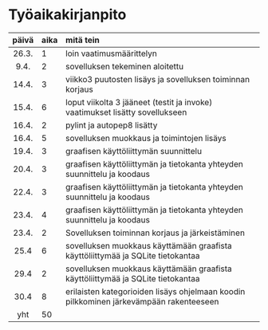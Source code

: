 # Työaikakirjanpito

| päivä | aika | mitä tein  |
| :----:|:-----| :-----|
| 26.3. | 1    | loin vaatimusmäärittelyn |
| 9.4. | 2    | sovelluksen tekeminen aloitettu |
| 14.4. | 3   | viikko3 puutosten lisäys ja sovelluksen toiminnan korjaus |
| 15.4. | 6    | loput viikolta 3 jääneet (testit ja invoke) vaatimukset lisätty sovellukseen |
| 16.4. | 2    | pylint ja autopep8 lisätty |
| 16.4. | 5    | sovelluksen muokkaus ja toimintojen lisäys |
| 19.4. | 3    | graafisen käyttöliittymän suunnittelu |
| 20.4. | 3    | graafisen käyttöliittymän ja tietokanta yhteyden suunnittelu ja koodaus |
| 22.4. | 3    | graafisen käyttöliittymän ja tietokanta yhteyden suunnittelu ja koodaus |
| 23.4. | 4    | graafisen käyttöliittymän ja tietokanta yhteyden suunnittelu ja koodaus |
| 23.4. | 2    | Sovelluksen toiminnan korjaus ja järkeistäminen |
| 25.4  | 6    | sovelluksen muokkaus käyttämään graafista käyttöliittymää ja SQLite tietokantaa |
| 29.4  | 2    | sovelluksen muokkaus käyttämään graafista käyttöliittymää ja SQLite tietokantaa |
| 30.4  | 8    | erilaisten kategorioiden lisäys ohjelmaan koodin pilkkominen järkevämpään rakenteeseen |
| yht   | 50  | |  
